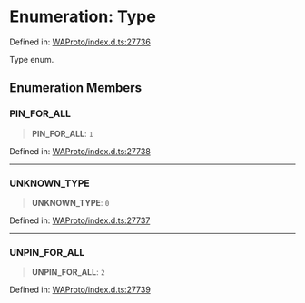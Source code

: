 # Enumeration: Type

Defined in: [WAProto/index.d.ts:27736](https://github.com/Fokusdotid/Baileys/blob/982cc5b3c62bfc7b56d2f8f8427b6c1a2dda856f/WAProto/index.d.ts#L27736)

Type enum.

## Enumeration Members

### PIN\_FOR\_ALL

> **PIN\_FOR\_ALL**: `1`

Defined in: [WAProto/index.d.ts:27738](https://github.com/Fokusdotid/Baileys/blob/982cc5b3c62bfc7b56d2f8f8427b6c1a2dda856f/WAProto/index.d.ts#L27738)

***

### UNKNOWN\_TYPE

> **UNKNOWN\_TYPE**: `0`

Defined in: [WAProto/index.d.ts:27737](https://github.com/Fokusdotid/Baileys/blob/982cc5b3c62bfc7b56d2f8f8427b6c1a2dda856f/WAProto/index.d.ts#L27737)

***

### UNPIN\_FOR\_ALL

> **UNPIN\_FOR\_ALL**: `2`

Defined in: [WAProto/index.d.ts:27739](https://github.com/Fokusdotid/Baileys/blob/982cc5b3c62bfc7b56d2f8f8427b6c1a2dda856f/WAProto/index.d.ts#L27739)
